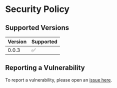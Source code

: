 # Security Policy

## Supported Versions

| Version | Supported          |
| ------- | ------------------ |
| 0.0.3   | :white_check_mark: |

## Reporting a Vulnerability

To report a vulnerability, please open an [issue here](https://github.com/sweetrpg/lootparcels-foundryvtt/issues).
